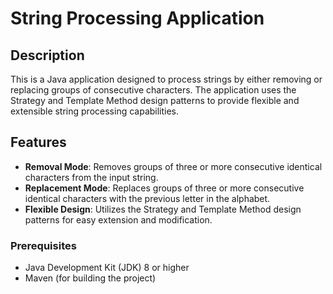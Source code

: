 # String Processing Application

## Description

This is a Java application designed to process strings by either removing or replacing groups of consecutive characters. The application uses the Strategy and Template Method design patterns to provide flexible and extensible string processing capabilities.

## Features

- **Removal Mode**: Removes groups of three or more consecutive identical characters from the input string.
- **Replacement Mode**: Replaces groups of three or more consecutive identical characters with the previous letter in the alphabet.
- **Flexible Design**: Utilizes the Strategy and Template Method design patterns for easy extension and modification.

### Prerequisites

- Java Development Kit (JDK) 8 or higher
- Maven (for building the project)
